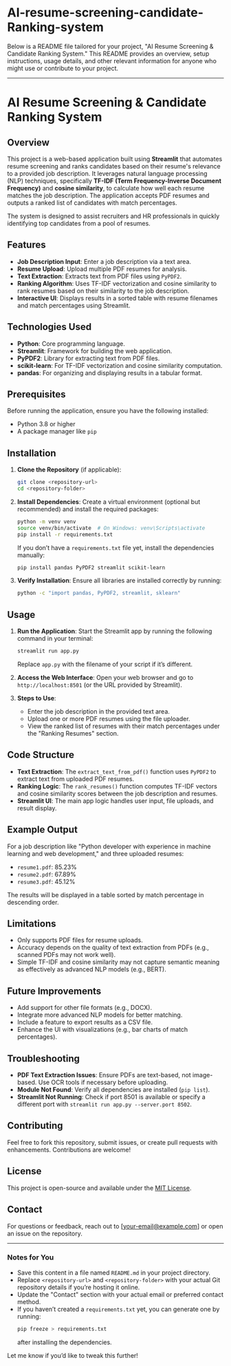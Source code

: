 # AI-resume-screening-candidate-Ranking-system
Below is a README file tailored for your project, "AI Resume Screening & Candidate Ranking System." This README provides an overview, setup instructions, usage details, and other relevant information for anyone who might use or contribute to your project.

---

# AI Resume Screening & Candidate Ranking System

## Overview
This project is a web-based application built using **Streamlit** that automates resume screening and ranks candidates based on their resume's relevance to a provided job description. It leverages natural language processing (NLP) techniques, specifically **TF-IDF (Term Frequency-Inverse Document Frequency)** and **cosine similarity**, to calculate how well each resume matches the job description. The application accepts PDF resumes and outputs a ranked list of candidates with match percentages.

The system is designed to assist recruiters and HR professionals in quickly identifying top candidates from a pool of resumes.

## Features
- **Job Description Input**: Enter a job description via a text area.
- **Resume Upload**: Upload multiple PDF resumes for analysis.
- **Text Extraction**: Extracts text from PDF files using `PyPDF2`.
- **Ranking Algorithm**: Uses TF-IDF vectorization and cosine similarity to rank resumes based on their similarity to the job description.
- **Interactive UI**: Displays results in a sorted table with resume filenames and match percentages using Streamlit.

## Technologies Used
- **Python**: Core programming language.
- **Streamlit**: Framework for building the web application.
- **PyPDF2**: Library for extracting text from PDF files.
- **scikit-learn**: For TF-IDF vectorization and cosine similarity computation.
- **pandas**: For organizing and displaying results in a tabular format.

## Prerequisites
Before running the application, ensure you have the following installed:
- Python 3.8 or higher
- A package manager like `pip`

## Installation
1. **Clone the Repository** (if applicable):
   ```bash
   git clone <repository-url>
   cd <repository-folder>
   ```

2. **Install Dependencies**:
   Create a virtual environment (optional but recommended) and install the required packages:
   ```bash
   python -m venv venv
   source venv/bin/activate  # On Windows: venv\Scripts\activate
   pip install -r requirements.txt
   ```

   If you don’t have a `requirements.txt` file yet, install the dependencies manually:
   ```bash
   pip install pandas PyPDF2 streamlit scikit-learn
   ```

3. **Verify Installation**:
   Ensure all libraries are installed correctly by running:
   ```bash
   python -c "import pandas, PyPDF2, streamlit, sklearn"
   ```

## Usage
1. **Run the Application**:
   Start the Streamlit app by running the following command in your terminal:
   ```bash
   streamlit run app.py
   ```
   Replace `app.py` with the filename of your script if it’s different.

2. **Access the Web Interface**:
   Open your web browser and go to `http://localhost:8501` (or the URL provided by Streamlit).

3. **Steps to Use**:
   - Enter the job description in the provided text area.
   - Upload one or more PDF resumes using the file uploader.
   - View the ranked list of resumes with their match percentages under the "Ranking Resumes" section.

## Code Structure
- **Text Extraction**: The `extract_text_from_pdf()` function uses `PyPDF2` to extract text from uploaded PDF resumes.
- **Ranking Logic**: The `rank_resumes()` function computes TF-IDF vectors and cosine similarity scores between the job description and resumes.
- **Streamlit UI**: The main app logic handles user input, file uploads, and result display.

## Example Output
For a job description like "Python developer with experience in machine learning and web development," and three uploaded resumes:
- `resume1.pdf`: 85.23%
- `resume2.pdf`: 67.89%
- `resume3.pdf`: 45.12%

The results will be displayed in a table sorted by match percentage in descending order.

## Limitations
- Only supports PDF files for resume uploads.
- Accuracy depends on the quality of text extraction from PDFs (e.g., scanned PDFs may not work well).
- Simple TF-IDF and cosine similarity may not capture semantic meaning as effectively as advanced NLP models (e.g., BERT).

## Future Improvements
- Add support for other file formats (e.g., DOCX).
- Integrate more advanced NLP models for better matching.
- Include a feature to export results as a CSV file.
- Enhance the UI with visualizations (e.g., bar charts of match percentages).

## Troubleshooting
- **PDF Text Extraction Issues**: Ensure PDFs are text-based, not image-based. Use OCR tools if necessary before uploading.
- **Module Not Found**: Verify all dependencies are installed (`pip list`).
- **Streamlit Not Running**: Check if port 8501 is available or specify a different port with `streamlit run app.py --server.port 8502`.

## Contributing
Feel free to fork this repository, submit issues, or create pull requests with enhancements. Contributions are welcome!

## License
This project is open-source and available under the [MIT License](LICENSE).

## Contact
For questions or feedback, reach out to [your-email@example.com] or open an issue on the repository.

---

### Notes for You
- Save this content in a file named `README.md` in your project directory.
- Replace `<repository-url>` and `<repository-folder>` with your actual Git repository details if you’re hosting it online.
- Update the "Contact" section with your actual email or preferred contact method.
- If you haven’t created a `requirements.txt` yet, you can generate one by running:
  ```bash
  pip freeze > requirements.txt
  ```
  after installing the dependencies.

Let me know if you’d like to tweak this further!
